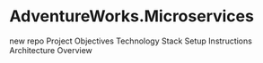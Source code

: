 # AdventureWorks.Microservices
new repo
Project Objectives
Technology Stack
Setup Instructions
Architecture Overview
